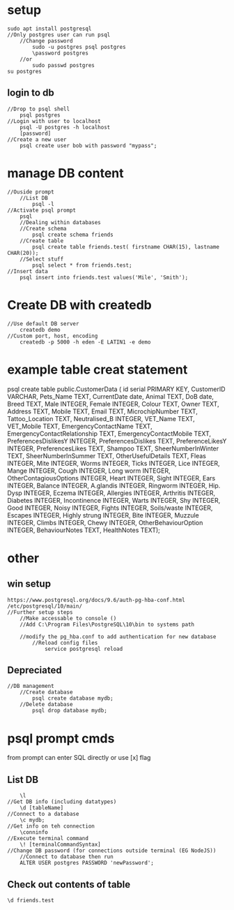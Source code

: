 # setup
    sudo apt install postgresql		
    //Only postgres user can run psql
        //Change password
            sudo -u postgres psql postgres
            \password postgres
        //or
            sudo passwd postgres
    su postgres
## login to db
    //Drop to psql shell
        psql postgres
    //Login with user to localhost
        psql -U postgres -h localhost
        [password]
    //Create a new user
        psql create user bob with password "mypass";

# manage DB content
    //Ouside prompt
        //List DB
            psql -l	
    //Activate psql prompt
        psql
        //Dealing within databases	
        //Create schema
            psql create schema friends
        //Create table
            psql create table friends.test( firstname CHAR(15), lastname CHAR(20));
        //Select stuff
            psql select * from friends.test;
    //Insert data 
        psql insert into friends.test values('Mile', 'Smith');
        
# Create DB with createdb
    //Use default DB server
        createdb demo
    //Custom port, host, encoding 
        createdb -p 5000 -h eden -E LATIN1 -e demo
    
# example table creat statement
psql create table public.CustomerData ( id serial PRIMARY KEY, CustomerID VARCHAR, Pets_Name TEXT, CurrentDate date, Animal TEXT, DoB date, Breed TEXT, Male INTEGER, Female INTEGER, Colour TEXT, Owner TEXT, Address TEXT, Mobile TEXT, Email TEXT, MicrochipNumber TEXT, Tattoo_Location TEXT, Neutralised_B INTEGER, VET_Name TEXT, VET_Mobile TEXT, EmergencyContactName TEXT, EmergencyContactRelationship TEXT, EmergencyContactMobile TEXT, PreferencesDislikesY INTEGER, PreferencesDislikes TEXT, PreferenceLikesY INTEGER, PreferencesLikes TEXT, Shampoo TEXT, SheerNumberInWinter TEXT, SheerNumberInSummer TEXT, OtherUsefulDetails TEXT, Fleas INTEGER, Mite INTEGER, Worms INTEGER, Ticks INTEGER, Lice INTEGER, Mange INTEGER, Cough INTEGER, Long worm INTEGER, OtherContagiousOptions INTEGER, Heart INTEGER, Sight INTEGER, Ears INTEGER, Balance INTEGER, A.glandis INTEGER, Ringworm INTEGER, Hip. Dysp INTEGER, Eczema INTEGER, Allergies INTEGER, Arthritis INTEGER, Diabetes INTEGER, Incontinence INTEGER, Warts INTEGER, Shy INTEGER, Good INTEGER, Noisy INTEGER, Fights INTEGER, Soils/waste INTEGER, Escapes INTEGER, Highly strung INTEGER, Bite INTEGER, Muzzule INTEGER, Climbs INTEGER, Chewy INTEGER, OtherBehaviourOption INTEGER, BehaviourNotes TEXT, HealthNotes TEXT);
            
# other
## win setup
    https://www.postgresql.org/docs/9.6/auth-pg-hba-conf.html
    /etc/postgresql/10/main/
    //Further setup steps
        //Make accessable to console ()
        //Add C:\Program Files\PostgreSQL\10\bin to systems path

        //modify the pg_hba.conf to add authentication for new database
            //Reload config files
                service postgresql reload
## Depreciated
    //DB management
        //Create database
            psql create database mydb;
        //Delete database
            psql drop database mydb;

# psql prompt cmds
from prompt can enter SQL directly or use \[x] flag
## List DB
        \l
    //Get DB info (including datatypes)
        \d [tableName]
    //Connect to a database
        \c mydb;
    //Get info on teh connection
        \conninfo
    //Execute terminal command
        \! [terminalCommandSyntax]
    //Change DB password (for connections outside terminal (EG NodeJS))
        //Connect to database then run
        ALTER USER postgres PASSWORD 'newPassword';
## Check out contents of table
    \d friends.test

